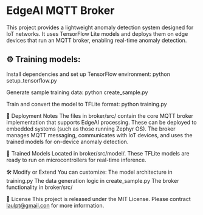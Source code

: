 # EdgeAI MQTT Broker
This project provides a lightweight anomaly detection system designed for IoT networks. It uses TensorFlow Lite models and deploys them on edge devices that run an MQTT broker, enabling real-time anomaly detection.


## ⚙️ Training models:
Install dependencies and set up TensorFlow environment:
   python setup_tensorflow.py

Generate sample training data:
   python create_sample.py

Train and convert the model to TFLite format:
   python training.py


🚀 Deployment Notes
The files in broker/src/ contain the core MQTT broker implementation that supports EdgeAI processing. These can be deployed to embedded systems (such as those running Zephyr OS). The broker manages MQTT messaging, communicates with IoT devices, and uses the trained models for on-device anomaly detection.

🤖 Trained Models
Located in broker/src/model/. These TFLite models are ready to run on microcontrollers for real-time inference.

🛠️ Modify or Extend
You can customize:
The model architecture in training.py
The data generation logic in create_sample.py
The broker functionality in broker/src/


📜 License
This project is released under the MIT License.
Please contract laulpt@gmail.con for more information.
